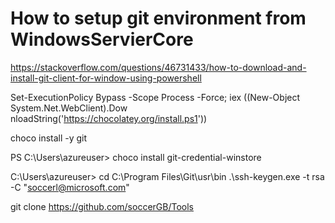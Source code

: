 # How to setup git environment from WindowsServierCore

  https://stackoverflow.com/questions/46731433/how-to-download-and-install-git-client-for-window-using-powershell
  
  Set-ExecutionPolicy Bypass -Scope Process -Force; iex ((New-Object System.Net.WebClient).Dow
  nloadString('https://chocolatey.org/install.ps1'))

  choco install -y git

  PS C:\Users\azureuser> choco install git-credential-winstore

  C:\Users\azureuser>
  cd C:\Program Files\Git\usr\bin
  .\ssh-keygen.exe -t rsa -C "soccerl@microsoft.com"
  
  git clone https://github.com/soccerGB/Tools

